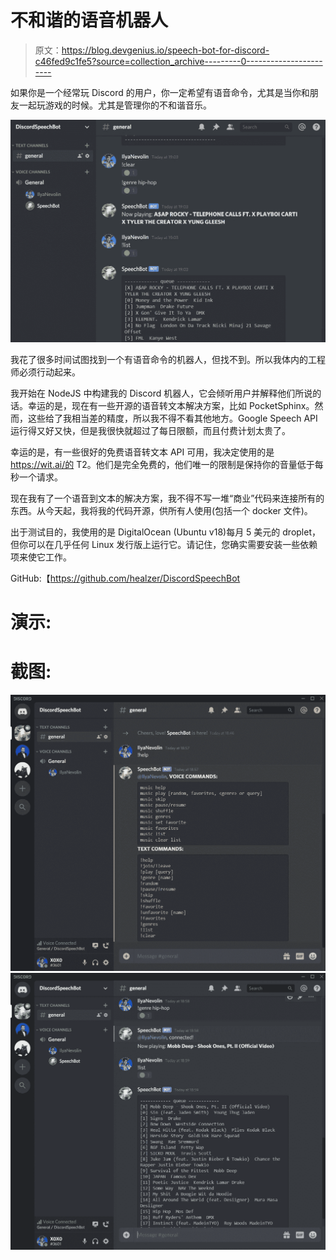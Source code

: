 # 不和谐的语音机器人

> 原文：<https://blog.devgenius.io/speech-bot-for-discord-c46fed9c1fe5?source=collection_archive---------0----------------------->

如果你是一个经常玩 Discord 的用户，你一定希望有语音命令，尤其是当你和朋友一起玩游戏的时候。尤其是管理你的不和谐音乐。

![](img/1aaff12b00a921525796d4dcd62a9eb4.png)

我花了很多时间试图找到一个有语音命令的机器人，但找不到。所以我体内的工程师必须行动起来。

我开始在 NodeJS 中构建我的 Discord 机器人，它会倾听用户并解释他们所说的话。幸运的是，现在有一些开源的语音转文本解决方案，比如 PocketSphinx。然而，这些给了我相当差的精度，所以我不得不看其他地方。Google Speech API 运行得又好又快，但是我很快就超过了每日限额，而且付费计划太贵了。

幸运的是，有一些很好的免费语音转文本 API 可用，我决定使用的是 https://wit.ai/的 T2。他们是完全免费的，他们唯一的限制是保持你的音量低于每秒一个请求。

现在我有了一个语音到文本的解决方案，我不得不写一堆“商业”代码来连接所有的东西。从今天起，我将我的代码开源，供所有人使用(包括一个 docker 文件)。

出于测试目的，我使用的是 DigitalOcean (Ubuntu v18)每月 5 美元的 droplet，但你可以在几乎任何 Linux 发行版上运行它。请记住，您确实需要安装一些依赖项来使它工作。

GitHub:【https://github.com/healzer/DiscordSpeechBot 

# 演示:

# 截图:

![](img/0f0df73fe706eb1850985d10296f0f7b.png)![](img/7fb61df9cf6118d727e5ef21c213ec7f.png)